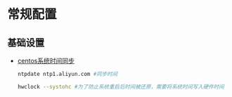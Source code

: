 # 常规配置

## 基础设置

* [centos系统时间同步](https://blog.csdn.net/whatday/article/details/100766136)
  
  ```sh
  ntpdate ntp1.aliyun.com #同步时间

  hwclock --systohc #为了防止系统重启后时间被还原，需要将系统时间写入硬件时间
  ```
